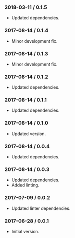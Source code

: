 ### 2018-03-11 / 0.1.5

* Updated dependencies.

### 2017-08-14 / 0.1.4

* Minor development fix.

### 2017-08-14 / 0.1.3

* Minor development fix.

### 2017-08-14 / 0.1.2

* Updated dependencies.

### 2017-08-14 / 0.1.1

* Updated dependencies.

### 2017-08-14 / 0.1.0

* Updated version.

### 2017-08-14 / 0.0.4

* Updated dependencies.

### 2017-08-14 / 0.0.3

* Updated dependencies.
* Added linting.

### 2017-07-09 / 0.0.2

* Updated linter dependencies.

### 2017-06-28 / 0.0.1

* Initial version.
